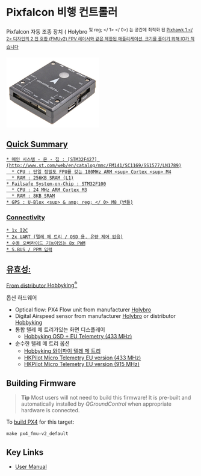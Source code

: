 # Pixfalcon 비행 컨트롤러 

Pixfalcon 자동 조종 장치 ( Holybro <sup> 및 reg; </ 1> </ 0>) 는 공간에 최적화 된 <a href="../flight_controller/pixhawk.md"> Pixhawk 1 </ 2> 디자인의 2 진 호환 (FMUv2) FPV 레이서와 같은 제한된 애플리케이션. 크기를 줄이기 위해 IO가 적습니다</p> 

<p>
  <img src="../../assets/hardware/hardware-pixfalcon.png" alt="" />
</p>

<h2>
  Quick Summary
</h2>

<pre><code>* 메인 시스템 - 온 - 칩 : [STM32F427] (http://www.st.com/web/en/catalog/mmc/FM141/SC1169/SS1577/LN1789)
  * CPU : 단일 정밀도 FPU를 갖는 180MHz ARM &lt;sup&gt; Cortex &lt;sup&gt; M4
  * RAM : 256KB SRAM (L1)
* Failsafe System-on-Chip : STM32F100
  * CPU : 24 MHz ARM Cortex M3
  * RAM : 8KB SRAM
* GPS : U-Blox &lt;sup&gt; & amp; reg; &lt;/ 0> M8 (번들)
</code></pre>

<h3>
  Connectivity
</h3>

<pre><code>* 1x I2C
* 2x UART (텔레 메 트리 / OSD 용, 유량 제어 없음)
* 수동 오버라이드 기능이있는 8x PWM
* S.BUS / PPM 입력
</code></pre>

<h2>
  유효성:
</h2>

<p>
  From distributor <a href="https://hobbyking.com/en_us/pixfalcon-micro-px4-autopilot-plus-micro-m8n-gps-and-mega-pbd-power-module.html">Hobbyking<sup>&reg;</sup></a>
</p>

<p>
  옵션 하드웨어
</p>

<ul>
  <li>
    Optical flow: PX4 Flow unit from manufacturer <a href="http://www.holybro.com/product/px4flow/">Holybro</a>
  </li>
  <li>
    Digital Airspeed sensor from manufacturer <a href="http://www.holybro.com/product/digital-air-speed-sensor/">Holybro</a> or distributor <a href="https://hobbyking.com/en_us/hkpilot-32-digital-air-speed-sensor-and-pitot-tube-set.html">Hobbyking</a>
  </li>
  <li>
    통합 텔레 메 트리가있는 화면 디스플레이 <ul>
      <li>
        <a href="https://hobbyking.com/en_us/micro-hkpilot-telemetry-radio-module-with-on-screen-display-osd-unit-433mhz.html">Hobbyking OSD + EU Telemetry (433 MHz)</a>
      </li>
    </ul>
  </li>
  <li>
    순수한 텔레 메 트리 옵션 <ul>
      <li>
        <a href="https://hobbyking.com/en_us/apm-pixhawk-wireless-wifi-radio-module.html">Hobbyking 와이파이 텔레 메 트리</a>
      </li>
      <li>
        <a href="https://hobbyking.com/en_us/hkpilot32-autonomous-vehicle-32bit-control-set-with-telemetry-and-gps-433mhz.html">HKPilot Micro Telemetry EU version (433 MHz)</a>
      </li>
      <li>
        <a href="https://hobbyking.com/en_us/hkpilot32-autonomous-vehicle-32bit-control-set-with-telemetry-and-gps-915mhz.html">HKPilot Micro Telemetry EU version (915 MHz)</a>
      </li>
    </ul>
  </li>
</ul>

<h2>
  Building Firmware
</h2>

<blockquote>
  <p>
    <strong>Tip</strong> Most users will not need to build this firmware! It is pre-built and automatically installed by <em>QGroundControl</em> when appropriate hardware is connected.
  </p>
</blockquote>

<p>
  To <a href="https://dev.px4.io/master/en/setup/building_px4.html">build PX4</a> for this target:
</p>

<pre><code>make px4_fmu-v2_default
</code></pre>

<h2>
  Key Links
</h2>

<ul>
  <li>
    <a href="http://www.holybro.com/manual/pixfalcon11.pdf">User Manual</a>
  </li>
</ul>